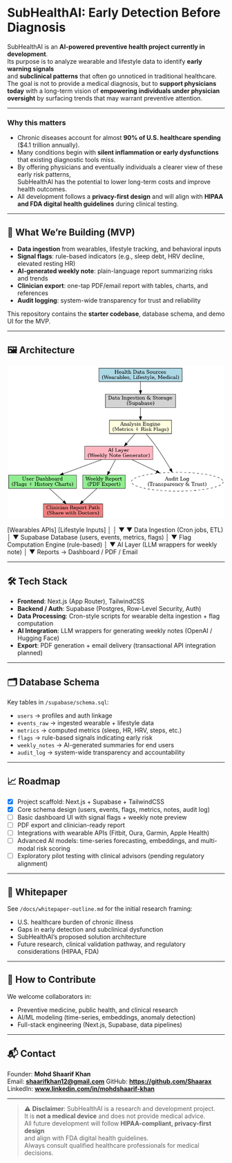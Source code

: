 # SubHealthAI: Early Detection Before Diagnosis

SubHealthAI is an **AI-powered preventive health project currently in development**.  
Its purpose is to analyze wearable and lifestyle data to identify **early warning signals**  
and **subclinical patterns** that often go unnoticed in traditional healthcare.  
The goal is not to provide a medical diagnosis, but to **support physicians today** 
with a long-term vision of **empowering individuals under physician oversight** 
by surfacing trends that may warrant preventive attention.

---

### Why this matters
- Chronic diseases account for almost **90% of U.S. healthcare spending** ($4.1 trillion annually).  
- Many conditions begin with **silent inflammation or early dysfunctions** that existing diagnostic tools miss.  
- By offering physicians and eventually individuals a clearer view of these early risk patterns,  
SubHealthAI has the potential to lower long-term costs and improve health outcomes.  
- All development follows a **privacy-first design** and will align with **HIPAA and FDA digital health guidelines** during clinical testing.

---

## 🚀 What We’re Building (MVP)
- **Data ingestion** from wearables, lifestyle tracking, and behavioral inputs  
- **Signal flags**: rule-based indicators (e.g., sleep debt, HRV decline, elevated resting HR)  
- **AI-generated weekly note**: plain-language report summarizing risks and trends  
- **Clinician export**: one-tap PDF/email report with tables, charts, and references  
- **Audit logging**: system-wide transparency for trust and reliability  

This repository contains the **starter codebase**, database schema, and demo UI for the MVP.

---

## 🖼 Architecture

![SubHealthAI Architecture](./docs/subhealthai_architecture.png)

[Wearables APIs]   [Lifestyle Inputs]
        │                   │
        ▼                   ▼
     Data Ingestion (Cron jobs, ETL)
                │
                ▼
        Supabase Database
   (users, events, metrics, flags)
                │
                ▼
   Flag Computation Engine (rule-based)
                │
                ▼
   AI Layer (LLM wrappers for weekly note)
                │
                ▼
    Reports → Dashboard / PDF / Email


---

## 🛠 Tech Stack
- **Frontend**: Next.js (App Router), TailwindCSS  
- **Backend / Auth**: Supabase (Postgres, Row-Level Security, Auth)  
- **Data Processing**: Cron-style scripts for wearable delta ingestion + flag computation  
- **AI Integration**: LLM wrappers for generating weekly notes (OpenAI / Hugging Face)  
- **Export**: PDF generation + email delivery (transactional API integration planned)  

---

## 🗂 Database Schema
Key tables in `/supabase/schema.sql`:
- `users` → profiles and auth linkage  
- `events_raw` → ingested wearable + lifestyle data  
- `metrics` → computed metrics (sleep, HR, HRV, steps, etc.)  
- `flags` → rule-based signals indicating early risk  
- `weekly_notes` → AI-generated summaries for end users  
- `audit_log` → system-wide transparency and accountability  

---

## 📈 Roadmap
- [x] Project scaffold: Next.js + Supabase + TailwindCSS  
- [x] Core schema design (users, events, flags, metrics, notes, audit log)  
- [ ] Basic dashboard UI with signal flags + weekly note preview  
- [ ] PDF export and clinician-ready report  
- [ ] Integrations with wearable APIs (Fitbit, Oura, Garmin, Apple Health)  
- [ ] Advanced AI models: time-series forecasting, embeddings, and multi-modal risk scoring  
- [ ] Exploratory pilot testing with clinical advisors (pending regulatory alignment)  

---

## 📄 Whitepaper
See `/docs/whitepaper-outline.md` for the initial research framing:  
- U.S. healthcare burden of chronic illness  
- Gaps in early detection and subclinical dysfunction  
- SubHealthAI’s proposed solution architecture  
- Future research, clinical validation pathway, and regulatory considerations (HIPAA, FDA)  

---

## 🤝 How to Contribute
We welcome collaborators in:  
- Preventive medicine, public health, and clinical research  
- AI/ML modeling (time-series, embeddings, anomaly detection)  
- Full-stack engineering (Next.js, Supabase, data pipelines)  

---

## 📬 Contact
Founder: **Mohd Shaarif Khan**  
Email: **shaarifkhan12@gmail.com** 
GitHub: **https://github.com/Shaarax**  
LinkedIn: **www.linkedin.com/in/mohdshaarif-khan**  

---

> ⚠️ **Disclaimer**: SubHealthAI is a research and development project.  
> It is **not a medical device** and does not provide medical advice.  
> All future development will follow **HIPAA-compliant, privacy-first design**  
> and align with FDA digital health guidelines.  
> Always consult qualified healthcare professionals for medical decisions.
